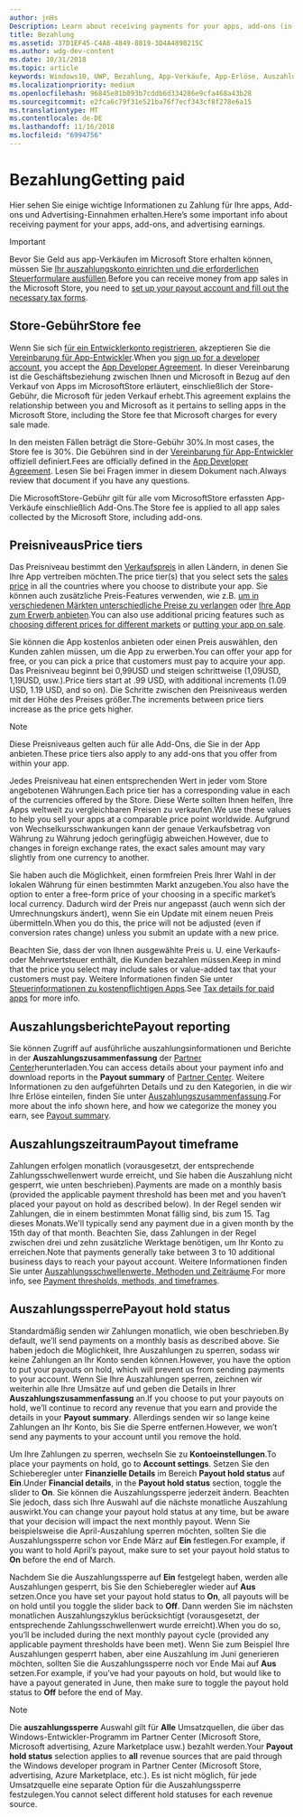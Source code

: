 ```yaml
---
author: jnHs
Description: Learn about receiving payments for your apps, add-ons (in-app products), and advertising earnings.
title: Bezahlung
ms.assetid: 37D1EF45-C4A8-4849-8819-3D4A4898215C
ms.author: wdg-dev-content
ms.date: 10/31/2018
ms.topic: article
keywords: Windows10, UWP, Bezahlung, App-Verkäufe, App-Erlöse, Auszahlung, Store-Gebühr, Auszahlungssperre, Prozentsatz
ms.localizationpriority: medium
ms.openlocfilehash: 96845e81b093b7cddb6d334286e9cfa468a43b28
ms.sourcegitcommit: e2fca6c79f31e521ba76f7ecf343cf8f278e6a15
ms.translationtype: MT
ms.contentlocale: de-DE
ms.lasthandoff: 11/16/2018
ms.locfileid: "6994756"
---
```

# <a name="getting-paid"></a><span data-ttu-id="af6dd-103">Bezahlung</span><span class="sxs-lookup"><span data-stu-id="af6dd-103">Getting paid</span></span>
<span data-ttu-id="af6dd-104">Hier sehen Sie einige wichtige Informationen zu Zahlung für Ihre apps, Add-ons und Advertising-Einnahmen erhalten.</span><span class="sxs-lookup"><span data-stu-id="af6dd-104">Here’s some important info about receiving payment for your apps, add-ons, and advertising earnings.</span></span>

> [!IMPORTANT]
> <span data-ttu-id="af6dd-105">Bevor Sie Geld aus app-Verkäufen im Microsoft Store erhalten können, müssen Sie [Ihr auszahlungskonto einrichten und die erforderlichen Steuerformulare ausfüllen](setting-up-your-payout-account-and-tax-forms.md).</span><span class="sxs-lookup"><span data-stu-id="af6dd-105">Before you can receive money from app sales in the Microsoft Store, you need to [set up your payout account and fill out the necessary tax forms](setting-up-your-payout-account-and-tax-forms.md).</span></span>

## <a name="store-fee"></a><span data-ttu-id="af6dd-106">Store-Gebühr</span><span class="sxs-lookup"><span data-stu-id="af6dd-106">Store fee</span></span>

<span data-ttu-id="af6dd-107">Wenn Sie sich [für ein Entwicklerkonto registrieren](http://go.microsoft.com/fwlink/p/?LinkID=615100), akzeptieren Sie die [Vereinbarung für App-Entwickler](https://docs.microsoft.com/legal/windows/agreements/app-developer-agreement).</span><span class="sxs-lookup"><span data-stu-id="af6dd-107">When you [sign up for a developer account](http://go.microsoft.com/fwlink/p/?LinkID=615100), you accept the [App Developer Agreement](https://docs.microsoft.com/legal/windows/agreements/app-developer-agreement).</span></span> <span data-ttu-id="af6dd-108">In dieser Vereinbarung ist die Geschäftsbeziehung zwischen Ihnen und Microsoft in Bezug auf den Verkauf von Apps im MicrosoftStore erläutert, einschließlich der Store-Gebühr, die Microsoft für jeden Verkauf erhebt.</span><span class="sxs-lookup"><span data-stu-id="af6dd-108">This agreement explains the relationship between you and Microsoft as it pertains to selling apps in the Microsoft Store, including the Store fee that Microsoft charges for every sale made.</span></span>

<span data-ttu-id="af6dd-109">In den meisten Fällen beträgt die Store-Gebühr 30%.</span><span class="sxs-lookup"><span data-stu-id="af6dd-109">In most cases, the Store fee is 30%.</span></span> <span data-ttu-id="af6dd-110">Die Gebühren sind in der [Vereinbarung für App-Entwickler](https://docs.microsoft.com/legal/windows/agreements/app-developer-agreement) offiziell definiert.</span><span class="sxs-lookup"><span data-stu-id="af6dd-110">Fees are officially defined in the [App Developer Agreement](https://docs.microsoft.com/legal/windows/agreements/app-developer-agreement).</span></span> <span data-ttu-id="af6dd-111">Lesen Sie bei Fragen immer in diesem Dokument nach.</span><span class="sxs-lookup"><span data-stu-id="af6dd-111">Always review that document if you have any questions.</span></span>

<span data-ttu-id="af6dd-112">Die MicrosoftStore-Gebühr gilt für alle vom MicrosoftStore erfassten App-Verkäufe einschließlich Add-Ons.</span><span class="sxs-lookup"><span data-stu-id="af6dd-112">The Store fee is applied to all app sales collected by the Microsoft Store, including add-ons.</span></span>


## <a name="price-tiers"></a><span data-ttu-id="af6dd-113">Preisniveaus</span><span class="sxs-lookup"><span data-stu-id="af6dd-113">Price tiers</span></span>

<span data-ttu-id="af6dd-114">Das Preisniveau bestimmt den [Verkaufspreis](set-and-schedule-app-pricing.md#base-price) in allen Ländern, in denen Sie Ihre App vertreiben möchten.</span><span class="sxs-lookup"><span data-stu-id="af6dd-114">The price tier(s) that you select sets the [sales price](set-and-schedule-app-pricing.md#base-price) in all the countries where you choose to distribute your app.</span></span> <span data-ttu-id="af6dd-115">Sie können auch zusätzliche Preis-Features verwenden, wie z.B. [um in verschiedenen Märkten unterschiedliche Preise zu verlangen](set-and-schedule-app-pricing.md#override-base-price-for-specific-markets) oder [Ihre App zum Erwerb anbieten](put-apps-and-add-ons-on-sale.md).</span><span class="sxs-lookup"><span data-stu-id="af6dd-115">You can also use additional pricing features such as  [choosing different prices for different markets](set-and-schedule-app-pricing.md#override-base-price-for-specific-markets) or [putting your app on sale](put-apps-and-add-ons-on-sale.md).</span></span>

<span data-ttu-id="af6dd-116">Sie können die App kostenlos anbieten oder einen Preis auswählen, den Kunden zahlen müssen, um die App zu erwerben.</span><span class="sxs-lookup"><span data-stu-id="af6dd-116">You can offer your app for free, or you can pick a price that customers must pay to acquire your app.</span></span> <span data-ttu-id="af6dd-117">Das Preisniveau beginnt bei 0,99USD und steigen schrittweise (1,09USD, 1,19USD, usw.).</span><span class="sxs-lookup"><span data-stu-id="af6dd-117">Price tiers start at .99 USD, with additional increments (1.09 USD, 1.19 USD, and so on).</span></span> <span data-ttu-id="af6dd-118">Die Schritte zwischen den Preisniveaus werden mit der Höhe des Preises größer.</span><span class="sxs-lookup"><span data-stu-id="af6dd-118">The increments between price tiers increase as the price gets higher.</span></span>

> [!NOTE] 
> <span data-ttu-id="af6dd-119">Diese Preisniveaus gelten auch für alle Add-Ons, die Sie in der App anbieten.</span><span class="sxs-lookup"><span data-stu-id="af6dd-119">These price tiers also apply to any add-ons that you offer from within your app.</span></span>

<span data-ttu-id="af6dd-120">Jedes Preisniveau hat einen entsprechenden Wert in jeder vom Store angebotenen Währungen.</span><span class="sxs-lookup"><span data-stu-id="af6dd-120">Each price tier has a corresponding value in each of the currencies offered by the Store.</span></span> <span data-ttu-id="af6dd-121">Diese Werte sollten Ihnen helfen, Ihre Apps weltweit zu vergleichbaren Preisen zu verkaufen.</span><span class="sxs-lookup"><span data-stu-id="af6dd-121">We use these values to help you sell your apps at a comparable price point worldwide.</span></span> <span data-ttu-id="af6dd-122">Aufgrund von Wechselkursschwankungen kann der genaue Verkaufsbetrag von Währung zu Währung jedoch geringfügig abweichen.</span><span class="sxs-lookup"><span data-stu-id="af6dd-122">However, due to changes in foreign exchange rates, the exact sales amount may vary slightly from one currency to another.</span></span>

<span data-ttu-id="af6dd-123">Sie haben auch die Möglichkeit, einen formfreien Preis Ihrer Wahl in der lokalen Währung für einen bestimmten Markt anzugeben.</span><span class="sxs-lookup"><span data-stu-id="af6dd-123">You also have the option to enter a free-form price of your choosing in a specific market’s local currency.</span></span> <span data-ttu-id="af6dd-124">Dadurch wird der Preis nur angepasst (auch wenn sich der Umrechnungskurs ändert), wenn Sie ein Update mit einem neuen Preis übermitteln.</span><span class="sxs-lookup"><span data-stu-id="af6dd-124">When you do this, the price will not be adjusted (even if conversion rates change) unless you submit an update with a new price.</span></span> 

<span data-ttu-id="af6dd-125">Beachten Sie, dass der von Ihnen ausgewählte Preis u. U. eine Verkaufs- oder Mehrwertsteuer enthält, die Kunden bezahlen müssen.</span><span class="sxs-lookup"><span data-stu-id="af6dd-125">Keep in mind that the price you select may include sales or value-added tax that your customers must pay.</span></span> <span data-ttu-id="af6dd-126">Weitere Informationen finden Sie unter [Steuerinformationen zu kostenpflichtigen Apps](tax-details-for-paid-apps.md).</span><span class="sxs-lookup"><span data-stu-id="af6dd-126">See [Tax details for paid apps](tax-details-for-paid-apps.md) for more info.</span></span>


## <a name="payout-reporting"></a><span data-ttu-id="af6dd-127">Auszahlungsberichte</span><span class="sxs-lookup"><span data-stu-id="af6dd-127">Payout reporting</span></span>

<span data-ttu-id="af6dd-128">Sie können Zugriff auf ausführliche auszahlungsinformationen und Berichte in der **Auszahlungszusammenfassung** der [Partner Center](https://partner.microsoft.com/dashboard)herunterladen.</span><span class="sxs-lookup"><span data-stu-id="af6dd-128">You can access details about your payment info and download reports in the **Payout summary** of [Partner Center](https://partner.microsoft.com/dashboard).</span></span> <span data-ttu-id="af6dd-129">Weitere Informationen zu den aufgeführten Details und zu den Kategorien, in die wir Ihre Erlöse einteilen, finden Sie unter [Auszahlungszusammenfassung](payout-summary.md).</span><span class="sxs-lookup"><span data-stu-id="af6dd-129">For more about the info shown here, and how we categorize the money you earn, see [Payout summary](payout-summary.md).</span></span>


## <a name="payout-timeframe"></a><span data-ttu-id="af6dd-130">Auszahlungszeitraum</span><span class="sxs-lookup"><span data-stu-id="af6dd-130">Payout timeframe</span></span>

<span data-ttu-id="af6dd-131">Zahlungen erfolgen monatlich (vorausgesetzt, der entsprechende Zahlungsschwellenwert wurde erreicht, und Sie haben die Auszahlung nicht gesperrt, wie unten beschrieben).</span><span class="sxs-lookup"><span data-stu-id="af6dd-131">Payments are made on a monthly basis (provided the applicable payment threshold has been met and you haven’t placed your payout on hold as described below).</span></span> <span data-ttu-id="af6dd-132">In der Regel senden wir Zahlungen, die in einem bestimmten Monat fällig sind, bis zum 15. Tag dieses Monats.</span><span class="sxs-lookup"><span data-stu-id="af6dd-132">We'll typically send any payment due in a given month by the 15th day of that month.</span></span> <span data-ttu-id="af6dd-133">Beachten Sie, dass Zahlungen in der Regel zwischen drei und zehn zusätzliche Werktage benötigen, um Ihr Konto zu erreichen.</span><span class="sxs-lookup"><span data-stu-id="af6dd-133">Note that payments generally take between 3 to 10 additional business days to reach your payout account.</span></span> <span data-ttu-id="af6dd-134">Weitere Informationen finden Sie unter [Auszahlungsschwellenwerte, Methoden und Zeiträume](payment-thresholds-methods-and-timeframes.md).</span><span class="sxs-lookup"><span data-stu-id="af6dd-134">For more info, see [Payment thresholds, methods, and timeframes](payment-thresholds-methods-and-timeframes.md).</span></span>


##  <a name="payout-hold-status"></a><span data-ttu-id="af6dd-135">Auszahlungssperre</span><span class="sxs-lookup"><span data-stu-id="af6dd-135">Payout hold status</span></span>

<span data-ttu-id="af6dd-136">Standardmäßig senden wir Zahlungen monatlich, wie oben beschrieben.</span><span class="sxs-lookup"><span data-stu-id="af6dd-136">By default, we’ll send payments on a monthly basis as described above.</span></span> <span data-ttu-id="af6dd-137">Sie haben jedoch die Möglichkeit, Ihre Auszahlungen zu sperren, sodass wir keine Zahlungen an Ihr Konto senden können.</span><span class="sxs-lookup"><span data-stu-id="af6dd-137">However, you have the option to put your payouts on hold, which will prevent us from sending payments to your account.</span></span> <span data-ttu-id="af6dd-138">Wenn Sie Ihre Auszahlungen sperren, zeichnen wir weiterhin alle Ihre Umsätze auf und geben die Details in Ihrer **Auszahlungszusammenfassung** an.</span><span class="sxs-lookup"><span data-stu-id="af6dd-138">If you choose to put your payouts on hold, we’ll continue to record any revenue that you earn and provide the details in your **Payout summary**.</span></span> <span data-ttu-id="af6dd-139">Allerdings senden wir so lange keine Zahlungen an Ihr Konto, bis Sie die Sperre entfernen.</span><span class="sxs-lookup"><span data-stu-id="af6dd-139">However, we won’t send any payments to your account until you remove the hold.</span></span> 

<span data-ttu-id="af6dd-140">Um Ihre Zahlungen zu sperren, wechseln Sie zu **Kontoeinstellungen**.</span><span class="sxs-lookup"><span data-stu-id="af6dd-140">To place your payments on hold, go to **Account settings**.</span></span> <span data-ttu-id="af6dd-141">Setzen Sie den Schieberegler unter **Finanzielle Details** im Bereich **Payout hold status** auf **Ein**.</span><span class="sxs-lookup"><span data-stu-id="af6dd-141">Under **Financial details**, in the **Payout hold status** section, toggle the slider to **On**.</span></span> <span data-ttu-id="af6dd-142">Sie können die Auszahlungssperre jederzeit ändern. Beachten Sie jedoch, dass sich Ihre Auswahl auf die nächste monatliche Auszahlung auswirkt.</span><span class="sxs-lookup"><span data-stu-id="af6dd-142">You can change your payout hold status at any time, but be aware that your decision will impact the next monthly payout.</span></span> <span data-ttu-id="af6dd-143">Wenn Sie beispielsweise die April-Auszahlung sperren möchten, sollten Sie die Auszahlungssperre schon vor Ende März auf **Ein** festlegen.</span><span class="sxs-lookup"><span data-stu-id="af6dd-143">For example, if you want to hold April’s payout, make sure to set your payout hold status to **On** before the end of March.</span></span>

<span data-ttu-id="af6dd-144">Nachdem Sie die Auszahlungssperre auf **Ein** festgelegt haben, werden alle Auszahlungen gesperrt, bis Sie den Schieberegler wieder auf **Aus** setzen.</span><span class="sxs-lookup"><span data-stu-id="af6dd-144">Once you have set your payout hold status to **On**, all payouts will be on hold until you toggle the slider back to **Off**.</span></span> <span data-ttu-id="af6dd-145">Dann werden Sie im nächsten monatlichen Auszahlungszyklus berücksichtigt (vorausgesetzt, der entsprechende Zahlungsschwellenwert wurde erreicht).</span><span class="sxs-lookup"><span data-stu-id="af6dd-145">When you do so, you’ll be included during the next monthly payout cycle (provided any applicable payment thresholds have been met).</span></span> <span data-ttu-id="af6dd-146">Wenn Sie zum Beispiel Ihre Auszahlungen gesperrt haben, aber eine Auszahlung im Juni generieren möchten, sollten Sie die Auszahlungssperre noch vor Ende Mai auf **Aus** setzen.</span><span class="sxs-lookup"><span data-stu-id="af6dd-146">For example, if you’ve had your payouts on hold, but would like to have a payout generated in June, then make sure to toggle the payout hold status to **Off** before the end of May.</span></span>

> [!NOTE]
> <span data-ttu-id="af6dd-147">Die **auszahlungssperre** Auswahl gilt für **Alle** Umsatzquellen, die über das Windows-Entwickler-Programm im Partner Center (Microsoft Store, Microsoft advertising, Azure Marketplace usw.) bezahlt werden.</span><span class="sxs-lookup"><span data-stu-id="af6dd-147">Your **Payout hold status** selection applies to **all** revenue sources that are paid through the Windows developer program in Partner Center (Microsoft Store, advertising, Azure Marketplace, etc.).</span></span> <span data-ttu-id="af6dd-148">Es ist nicht möglich, für jede Umsatzquelle eine separate Option für die Auszahlungssperre festzulegen.</span><span class="sxs-lookup"><span data-stu-id="af6dd-148">You cannot select different hold statuses for each revenue source.</span></span>


 

 




